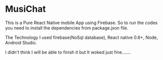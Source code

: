 # MusiChat

This is a Pure React Native mobile App using Firebase. So to run the codes you need to install the dependencies from package.json file.

The Technology I used firebase(NoSql database), React native 0.6+, Node, Android Studio.

I didn't think I will be able to finish it but It woked just fine.......
